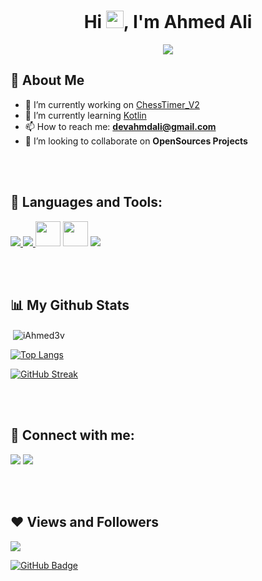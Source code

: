 <h1 align="center">Hi <img src="https://media.giphy.com/media/hvRJCLFzcasrR4ia7z/giphy.gif" width="28">, I'm Ahmed Ali</h1>
<p align="center">
  <a href="https://github.com/DenverCoder1/readme-typing-svg"><img src="https://readme-typing-svg.herokuapp.com/?lines=Android%20App%20Developer;Practice%20Makes%20Perfect&font=Fira%20Code&center=true&width=440&height=45&color=fff&vCenter=true&size=22"></a>
</p> 


## 🙋‍ About Me

- 🔭 I’m currently working on [ChessTimer_V2](https://github.com/iAhmed3v/ChessTimer_V2)
- 🌱 I’m currently learning [Kotlin](https://kotlinlang.org/)
- 📫 How to reach me: **devahmdali@gmail.com**
- 👯 I’m looking to collaborate on **OpenSources Projects**


<br/>
<br/>



## 🚀 Languages and Tools:


<p align="left"> 
  <a href="https://www.java.com/en/" target="_blank"> <img src="https://img.icons8.com/color/48/000000/java.png"/> </a> 
  <a href="https://kotlinlang.org/" target="_blank"> <img src="https://img.icons8.com/color/48/000000/kotlin.png"/> </a>
  <a href="https://developer.android.com/studio" target="_blank"> <img src="https://cdn.jsdelivr.net/gh/devicons/devicon/icons/androidstudio/androidstudio-original.svg" width="40" height="40"/></a>
  <a href="https://gethub.com/" target="_blank"> <img src="https://cdn.jsdelivr.net/gh/devicons/devicon/icons/github/github-original-wordmark.svg" width="40" height="40"/></a>
<a href="https://firebase.google.com/" target="_blank"> <img src="https://img.icons8.com/color/48/000000/firebase.png"/> </a> 
</p>


<br/>
<br/>

## 📊 My Github Stats


<p>

&nbsp;<img align="center" src="https://github-readme-stats.vercel.app/api?username=iAhmed3v&show_icons=true&locale=en" alt="iAhmed3v" />

[![Top Langs](https://github-readme-stats.vercel.app/api/top-langs/?username=iAhmed3v)](https://github.com/anuraghazra/github-readme-stats)

[![GitHub Streak](https://github-readme-streak-stats.herokuapp.com/?user=iAhmed3v)](https://git.io/streak-stats)

</p>   


<br/>
<br/>


## 📲 Connect with me:

<p align="left">

<a href = "https://www.linkedin.com/in/iahmed3v/"><img src="https://img.icons8.com/fluent/48/000000/linkedin.png"/></a>
<a href = "https://twitter.com/iAhmed3v"><img src="https://img.icons8.com/fluent/48/000000/twitter.png"/></a>

</p>

<br/>
<br/>

## ❤ Views and Followers


![](https://komarev.com/ghpvc/?username=iAhmed3v)


<a href="https://github.com/iAhmed3v?tab=followers"><img src="https://img.shields.io/github/followers/iAhmed3v?label=Followers&style=social" alt="GitHub Badge"></a>

